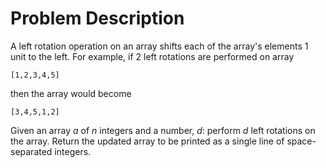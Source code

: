 # Problem Description

A left rotation operation on an array shifts each of the array's elements 1 unit to the left. For example, if 2 left rotations are performed on array

```
[1,2,3,4,5]
```

then the array would become

```
[3,4,5,1,2]
```

Given an array <i>a</i> of <i>n</i> integers and a number, <i>d</i>: perform <i>d</i> left rotations on the array. Return the updated array to be printed as a single line of space-separated integers.
